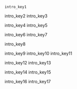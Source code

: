 ```ngMeta
intro_key1
```

intro_key2
intro_key3


intro_key4
intro_key5



intro_key6
intro_key7


intro_key8


intro_key9
intro_key10
intro_key11


intro_key12
intro_key13


intro_key14
intro_key15


intro_key16
intro_key17
